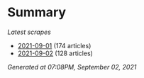 # Summary
*Latest scrapes*
* [2021-09-01](https://github.com/nuuuwan/news_lk/blob/data/news_lk.2021-09-01.json) (174 articles)
* [2021-09-02](https://github.com/nuuuwan/news_lk/blob/data/news_lk.2021-09-02.json) (128 articles)

*Generated at 07:08PM, September 02, 2021*